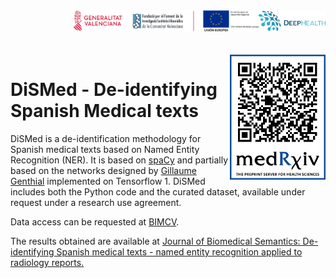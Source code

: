 <div class="clearfix" style="padding: 0px; padding-left: 100px; display: flex; flex-wrap: nowrap; justify-content: space-evenly; align-items:center">
<a href="http://bimcv.cipf.es/"><img src="https://github.com/BIMCV-CSUSP/DiSMed/blob/master/images/logoinst.png?raw=true"</a><a href="http://ceib.san.gva.es"></a><a href="https://deephealth-project.eu/"><img src="https://github.com/BIMCV-CSUSP/DiSMed/blob/master/images/DEEPHEALTH.png" width="240px" class="center-block" style=" display: inline-block;"></a></div>
<br></br>

<div class="clearfix" >
<a href="https://www.medrxiv.org/content/10.1101/2020.04.09.20058958v1"><img src="https://github.com/BIMCV-CSUSP/DiSMed/blob/master/images/dismed_qr.png?raw=true" height="200" align="right"></a></div>

# DiSMed - De-identifying Spanish Medical texts

DiSMed is a de-identification methodology for Spanish medical texts based on Named Entity Recognition (NER). It is based on  <a href="https://spacy.io/">spaCy</a> and partially based on the networks designed by <a href="https://github.com/guillaumegenthial/tf_ner">Gillaume Genthial</a> implemented on Tensorflow 1. DiSMed includes both the Python code and the curated dataset, available under request under a research use agreement.

Data access can be requested at  <a href="http://bimcv.cipf.es/">BIMCV</a>.

The results obtained are available at <a href="https://doi.org/10.1186/s13326-021-00236-2"> Journal of Biomedical Semantics: De-identifying Spanish medical texts - named entity recognition applied to radiology reports.</a>
